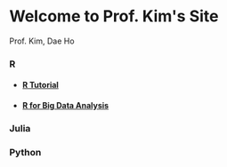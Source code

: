 # Welcome to Prof. Kim's Site
Prof. Kim, Dae Ho



### R

- #### [R Tutorial](./R/R-Tutorial/index.html)

- #### [R for Big Data Analysis](R/R-for-BigData-Analysis)



### Julia





### Python



